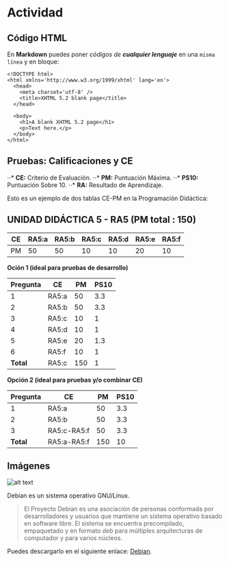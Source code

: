 # Actividad



## Código HTML


En **Markdown** puedes poner _códigos de **cualquier lenguaje**_ en una `misma línea` y en bloque:

```
<!DOCTYPE html>
<html xmlns='http://www.w3.org/1999/xhtml' lang='en'>
  <head>
    <meta charset='utf-8' />
    <title>XHTML 5.2 blank page</title>
  </head>

  <body>
    <h1>A blank XHTML 5.2 page</h1>
    <p>Text here.</p>
  </body>
</html>
```


## Pruebas: Calificaciones y CE

⋅⋅* **CE:** Criterio de Evaluación.
⋅⋅* **PM:** Puntuación Máxima.
⋅⋅* **PS10:** Puntuación Sobre 10.
⋅⋅* **RA:** Resultado de Aprendizaje.

Esto es un ejemplo de dos tablas CE-PM en la Programación Didáctica:

## UNIDAD DIDÁCTICA 5 - RA5 (PM total : 150)

CE | RA5:a | RA5:b | RA5:c | RA5:d | RA5:e | RA5:f
--- | --- | --- | --- | --- | --- | ---
PM | 50 | 50 | 10 | 10 | 20 | 10


**Oción 1 (ideal para pruebas de desarrollo)**

Pregunta | CE | PM | PS10
--- | --- | --- | ---
1 | RA5:a | 50 | 3.3
2 | RA5:b | 50 | 3.3
3 | RA5:c | 10 | 1
4 | RA5:d | 10 | 1
5 | RA5:e | 20 | 1.3
6 | RA5:f | 10 | 1
**Total** | RA5:c | 150 | 1


**Opción 2 (ideal para pruebas y/o combinar CE)**

Pregunta | CE | PM | PS10
--- | --- | --- | ---
1 | RA5:a | 50 | 3.3
2 | RA5:b | 50 | 3.3
3 | RA5:c-RA5:f | 50 | 3.3
**Total** | RA5:a-RA5:f | 150 | 10


## Imágenes

![alt text][logo]

[logo]: https://www.linuxadictos.com/wp-content/uploads/Debian-OpenLogo.svg_.png "debian logo"

Debian es un sistema operativo GNU/Linux.

> El Proyecto Debian es una asociación de personas conformada por desarrolladores y usuarios que mantiene un sistema operativo basado en software libre. El sistema se encuentra precompilado, empaquetado y en formato *deb* para múltiples arquitecturas de computador y para varios núcleos.

Puedes descargarlo en el siguiente enlace: [Debian](https://cdimage.debian.org/debian-cd/current/amd64/iso-cd/debian-9.3.0-amd64-netinst.iso).